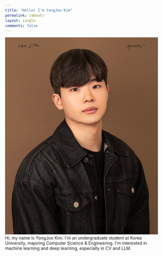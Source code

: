 ```yaml
---
title: "Hello! I'm YongJoo Kim"
permalink: /about/
layout: single
comments: false
---
```

![profile](../assets/images/posts_img/readme/profile.jpg)  
Hi, my name is YongJoo Kim. I'm an undergraduate student at Korea University, majoring Computer Science & Engineering. 
I'm interested in machine learning and deep learning, especially in CV and LLM.
